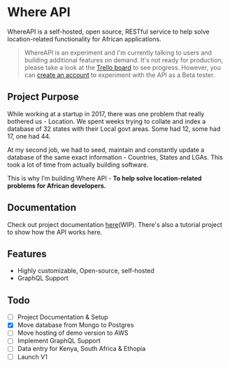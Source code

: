 # Where API

WhereAPI is a self-hosted, open source, RESTful service to help solve location-related functionality for African applications.

> WhereAPI is an experiment and I'm currently talking to users and building additional features on demand. It's not ready for production, please take a look at the [Trello board](https://trello.com/b/93xAfnnT/where-api-tracker) to see progress. However, you can [create an account](https://www.whereapi.xyz/auth/sign-up) to experiment with the API as a Beta tester.

## Project Purpose

While working at a startup in 2017, there was one problem that really bothered us - Location. We spent weeks trying to collate and index a database of 32 states with their Local govt areas. Some had 12, some had 17, one had 44.

At my second job, we had to seed, maintain and constantly update a database of the same exact information - Countries, States and LGAs. This took a lot of time from actually building software.

This is why I’m building Where API - **To help solve location-related problems for African developers.**

## Documentation

Check out project documentation [here](https://tutorial.whereapi.xyz/)(WIP). There's also a tutorial project to show how the API works here.

## Features

- Highly customizable, Open-source, self-hosted
- GraphQL Support

## Todo

- [ ] Project Documentation & Setup
- [x] Move database from Mongo to Postgres
- [ ] Move hosting of demo version to AWS
- [ ] Implement GraphQL Support
- [ ] Data entry for Kenya, South Africa & Ethopia
- [ ] Launch V1
